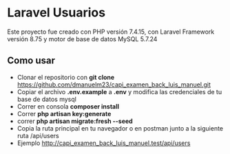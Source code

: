 # Laravel Usuarios

Este proyecto fue creado con PHP versión 7.4.15, con Laravel Framework versión 8.75 y motor de base de datos MySQL 5.7.24

## Como usar
- Clonar el repositorio con  __git clone__ https://github.com/dmanuelm23/capi_examen_back_luis_manuel.git
- Copiar el archivo __.env.example__ a __.env__ y modifica las credenciales de tu base de datos mysql
- Correr en consola __composer install__
- Correr __php artisan key:generate__
- correr __php artisan migrate:fresh --seed__
- Copia la ruta principal en tu navegador o en postman junto  a la siguiente  ruta /api/users
- Ejemplo http://capi_examen_back_luis_manuel.test/api/users
